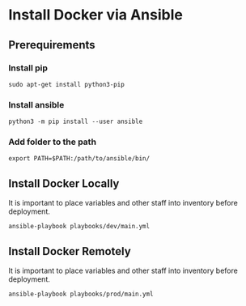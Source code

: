 # Install Docker via Ansible

## Prerequirements

### Install pip

```
sudo apt-get install python3-pip
```

### Install ansible

```
python3 -m pip install --user ansible
```

### Add folder to the path

```
export PATH=$PATH:/path/to/ansible/bin/
```

## Install Docker Locally

It is important to place variables and other staff into inventory before deployment.

```
ansible-playbook playbooks/dev/main.yml
```

## Install Docker Remotely

It is important to place variables and other staff into inventory before deployment.

```
ansible-playbook playbooks/prod/main.yml
```